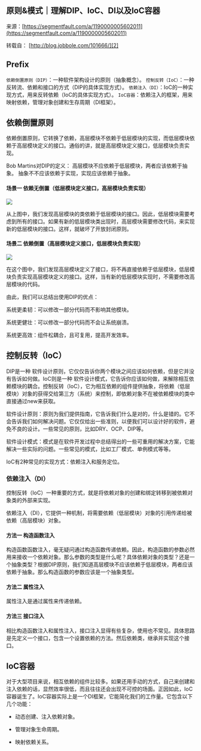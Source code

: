 ## 原则&amp;模式｜理解DIP、IoC、DI以及IoC容器

来源：[https://segmentfault.com/a/1190000005602011](https://segmentfault.com/a/1190000005602011)

转载自： [http://blog.jobbole.com/101666/][2]
## Prefix
`依赖倒置原则（DIP）`：一种软件架构设计的原则（抽象概念）。
`控制反转（IoC）`：一种反转流、依赖和接口的方式（DIP的具体实现方式）。
`依赖注入（DI）`：IoC的一种实现方式，用来反转依赖（IoC的具体实现方式）。
`IoC容器`：依赖注入的框架，用来映射依赖，管理对象创建和生存周期（DI框架）。
## 依赖倒置原则

依赖倒置原则，它转换了依赖，高层模块不依赖于低层模块的实现，而低层模块依赖于高层模块定义的接口。通俗的讲，就是高层模块定义接口，低层模块负责实现。

Bob Martins对DIP的定义：
   高层模块不应依赖于低层模块，两者应该依赖于抽象。
   抽象不不应该依赖于实现，实现应该依赖于抽象。

#### 场景一  依赖无倒置（低层模块定义接口，高层模块负责实现）

![][0]

从上图中，我们发现高层模块的类依赖于低层模块的接口。因此，低层模块需要考虑到所有的接口。如果有新的低层模块类出现时，高层模块需要修改代码，来实现新的低层模块的接口。这样，就破坏了开放封闭原则。
#### 场景二 依赖倒置（高层模块定义接口，低层模块负责实现）

![][1]

在这个图中，我们发现高层模块定义了接口，将不再直接依赖于低层模块，低层模块负责实现高层模块定义的接口。这样，当有新的低层模块实现时，不需要修改高层模块的代码。

由此，我们可以总结出使用DIP的优点：

系统更柔韧：可以修改一部分代码而不影响其他模块。

系统更健壮：可以修改一部分代码而不会让系统崩溃。

系统更高效：组件松耦合，且可复用，提高开发效率。
## 控制反转（IoC）

DIP是一种 软件设计原则，它仅仅告诉你两个模块之间应该如何依赖，但是它并没有告诉如何做。IoC则是一种 软件设计模式，它告诉你应该如何做，来解除相互依赖模块的耦合。控制反转（IoC），它为相互依赖的组件提供抽象，将依赖（低层模块）对象的获得交给第三方（系统）来控制，即依赖对象不在被依赖模块的类中直接通过new来获取。


软件设计原则：原则为我们提供指南，它告诉我们什么是对的，什么是错的。它不会告诉我们如何解决问题。它仅仅给出一些准则，以便我们可以设计好的软件，避免不良的设计。一些常见的原则，比如DRY、OCP、DIP等。

软件设计模式：模式是在软件开发过程中总结得出的一些可重用的解决方案，它能解决一些实际的问题。一些常见的模式，比如工厂模式、单例模式等等。


IoC有2种常见的实现方式：依赖注入和服务定位。
### 依赖注入（DI）

控制反转（IoC）一种重要的方式，就是将依赖对象的创建和绑定转移到被依赖对象类的外部来实现。

依赖注入（DI），它提供一种机制，将需要依赖（低层模块）对象的引用传递给被依赖（高层模块）对象。
#### 方法一 构造函数注入

构造函数函数注入，毫无疑问通过构造函数传递依赖。因此，构造函数的参数必然用来接收一个依赖对象。那么参数的类型是什么呢？具体依赖对象的类型？还是一个抽象类型？根据DIP原则，我们知道高层模块不应该依赖于低层模块，两者应该依赖于抽象。那么构造函数的参数应该是一个抽象类型。
#### 方法二 属性注入

属性注入是通过属性来传递依赖。
#### 方法三 接口注入

相比构造函数注入和属性注入，接口注入显得有些复杂，使用也不常见。具体思路是先定义一个接口，包含一个设置依赖的方法。然后依赖类，继承并实现这个接口。
## IoC容器

对于大型项目来说，相互依赖的组件比较多。如果还用手动的方式，自己来创建和注入依赖的话，显然效率很低，而且往往还会出现不可控的场面。正因如此，IoC容器诞生了。IoC容器实际上是一个DI框架，它能简化我们的工作量。它包含以下几个功能：



* 动态创建、注入依赖对象。


* 管理对象生命周期。


* 映射依赖关系。



[2]: http://blog.jobbole.com/101666/
[0]: ../img/bVxFmE.png
[1]: ../img/bVxFnr.png